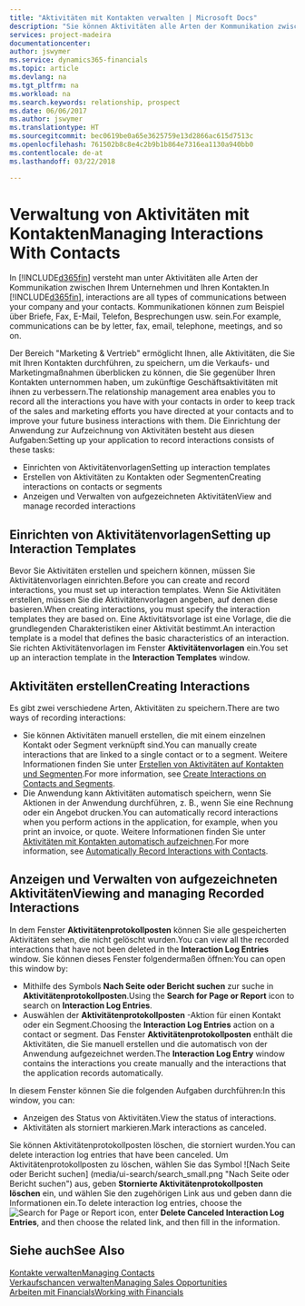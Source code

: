 ```yaml
---
title: "Aktivitäten mit Kontakten verwalten | Microsoft Docs"
description: "Sie können Aktivitäten alle Arten der Kommunikation zwischen Ihrem Unternehmen und Ihren Kontakten aufzeichnen, uum Beispiel Briefe, Fax, E-Mail, Telefon, Besprechungen usw."
services: project-madeira
documentationcenter: 
author: jswymer
ms.service: dynamics365-financials
ms.topic: article
ms.devlang: na
ms.tgt_pltfrm: na
ms.workload: na
ms.search.keywords: relationship, prospect
ms.date: 06/06/2017
ms.author: jswymer
ms.translationtype: HT
ms.sourcegitcommit: bec0619be0a65e3625759e13d2866ac615d7513c
ms.openlocfilehash: 761502b8c8e4c2b9b1b864e7316ea1130a940bb0
ms.contentlocale: de-at
ms.lasthandoff: 03/22/2018

---
```

# <a name="managing-interactions-with-contacts"></a><span data-ttu-id="fb023-103">Verwaltung von Aktivitäten mit Kontakten</span><span class="sxs-lookup"><span data-stu-id="fb023-103">Managing Interactions With Contacts</span></span>
<span data-ttu-id="fb023-104">In [!INCLUDE[d365fin](includes/d365fin_md.md)] versteht man unter Aktivitäten alle Arten der Kommunikation zwischen Ihrem Unternehmen und Ihren Kontakten.</span><span class="sxs-lookup"><span data-stu-id="fb023-104">In [!INCLUDE[d365fin](includes/d365fin_md.md)], interactions are all types of communications between your company and your contacts.</span></span> <span data-ttu-id="fb023-105">Kommunikationen können zum Beispiel über Briefe, Fax, E-Mail, Telefon, Besprechungen usw. sein.</span><span class="sxs-lookup"><span data-stu-id="fb023-105">For example, communications can be by letter, fax, email, telephone, meetings, and so on.</span></span>

<span data-ttu-id="fb023-106">Der Bereich "Marketing & Vertrieb" ermöglicht Ihnen, alle Aktivitäten, die Sie mit Ihren Kontakten durchführen, zu speichern, um die Verkaufs- und Marketingmaßnahmen überblicken zu können, die Sie gegenüber Ihren Kontakten unternommen haben, um zukünftige Geschäftsaktivitäten mit ihnen zu verbessern.</span><span class="sxs-lookup"><span data-stu-id="fb023-106">The relationship management area enables you to record all the interactions you have with your contacts in order to keep track of the sales and marketing efforts you have directed at your contacts and to improve your future business interactions with them.</span></span> <span data-ttu-id="fb023-107">Die Einrichtung der Anwendung zur Aufzeichnung von Aktivitäten besteht aus diesen Aufgaben:</span><span class="sxs-lookup"><span data-stu-id="fb023-107">Setting up your application to record interactions consists of these tasks:</span></span>

* <span data-ttu-id="fb023-108">Einrichten von Aktivitätenvorlagen</span><span class="sxs-lookup"><span data-stu-id="fb023-108">Setting up interaction templates</span></span>  
* <span data-ttu-id="fb023-109">Erstellen von Aktivitäten zu Kontakten oder Segmenten</span><span class="sxs-lookup"><span data-stu-id="fb023-109">Creating interactions on contacts or segments</span></span>  
* <span data-ttu-id="fb023-110">Anzeigen und Verwalten von aufgezeichneten Aktivitäten</span><span class="sxs-lookup"><span data-stu-id="fb023-110">View and manage recorded interactions</span></span>  

##  <a name="setting-up-interaction-templates"></a><span data-ttu-id="fb023-111">Einrichten von Aktivitätenvorlagen</span><span class="sxs-lookup"><span data-stu-id="fb023-111">Setting up Interaction Templates</span></span>
<span data-ttu-id="fb023-112">Bevor Sie Aktivitäten erstellen und speichern können, müssen Sie Aktivitätenvorlagen einrichten.</span><span class="sxs-lookup"><span data-stu-id="fb023-112">Before you can create and record interactions, you must set up interaction templates.</span></span> <span data-ttu-id="fb023-113">Wenn Sie Aktivitäten erstellen, müssen Sie die Aktivitätenvorlagen angeben, auf denen diese basieren.</span><span class="sxs-lookup"><span data-stu-id="fb023-113">When creating interactions, you must specify the interaction templates they are based on.</span></span> <span data-ttu-id="fb023-114">Eine Aktivitätsvorlage ist eine Vorlage, die die grundlegenden Charakteristiken einer Aktivität bestimmt.</span><span class="sxs-lookup"><span data-stu-id="fb023-114">An interaction template is a model that defines the basic characteristics of an interaction.</span></span>
<span data-ttu-id="fb023-115">Sie richten Aktivitätenvorlagen im Fenster **Aktivitätenvorlagen** ein.</span><span class="sxs-lookup"><span data-stu-id="fb023-115">You set up an interaction template in the **Interaction Templates** window.</span></span>  

## <a name="creating-interactions"></a><span data-ttu-id="fb023-116">Aktivitäten erstellen</span><span class="sxs-lookup"><span data-stu-id="fb023-116">Creating Interactions</span></span>
<span data-ttu-id="fb023-117">Es gibt zwei verschiedene Arten, Aktivitäten zu speichern.</span><span class="sxs-lookup"><span data-stu-id="fb023-117">There are two ways of recording interactions:</span></span>

* <span data-ttu-id="fb023-118">Sie können Aktivitäten manuell erstellen, die mit einem einzelnen Kontakt oder Segment verknüpft sind.</span><span class="sxs-lookup"><span data-stu-id="fb023-118">You can manually create interactions that are linked to a single contact or to a segment.</span></span> <span data-ttu-id="fb023-119">Weitere Informationen finden Sie unter [Erstellen von Aktivitäten auf Kontakten und Segmenten](marketing-how-create-interactions.md).</span><span class="sxs-lookup"><span data-stu-id="fb023-119">For more information, see [Create Interactions on Contacts and Segments](marketing-how-create-interactions.md).</span></span>  
* <span data-ttu-id="fb023-120">Die Anwendung kann Aktivitäten automatisch speichern, wenn Sie Aktionen in der Anwendung durchführen, z. B., wenn Sie eine Rechnung oder ein Angebot drucken.</span><span class="sxs-lookup"><span data-stu-id="fb023-120">You can automatically record interactions when you perform actions in the application, for example, when you print an invoice, or quote.</span></span> <span data-ttu-id="fb023-121">Weitere Informationen finden Sie unter [Aktivitäten mit Kontakten automatisch aufzeichnen](marketing-auto-record-interactions.md).</span><span class="sxs-lookup"><span data-stu-id="fb023-121">For more information, see [Automatically Record Interactions with Contacts](marketing-auto-record-interactions.md).</span></span>

## <a name="viewing-and-managing-recorded-interactions"></a><span data-ttu-id="fb023-122">Anzeigen und Verwalten von aufgezeichneten Aktivitäten</span><span class="sxs-lookup"><span data-stu-id="fb023-122">Viewing and managing Recorded Interactions</span></span>
<span data-ttu-id="fb023-123">In dem Fenster **Aktivitätenprotokollposten** können Sie alle gespeicherten Aktivitäten sehen, die nicht gelöscht wurden.</span><span class="sxs-lookup"><span data-stu-id="fb023-123">You can view all the recorded interactions that have not been deleted in the **Interaction Log Entries** window.</span></span> <span data-ttu-id="fb023-124">Sie können dieses Fenster folgendermaßen öffnen:</span><span class="sxs-lookup"><span data-stu-id="fb023-124">You can open this window by:</span></span>

* <span data-ttu-id="fb023-125">Mithilfe des Symbols **Nach Seite oder Bericht suchen** zur suche in **Aktivitätenprotokollposten**.</span><span class="sxs-lookup"><span data-stu-id="fb023-125">Using the **Search for Page or Report** icon to search on **Interaction Log Entries**.</span></span>
* <span data-ttu-id="fb023-126">Auswählen der **Aktivitätenprotokollposten** -Aktion für einen Kontakt oder ein Segment.</span><span class="sxs-lookup"><span data-stu-id="fb023-126">Choosing the **Interaction Log Entries** action on a contact or segment.</span></span>
  <span data-ttu-id="fb023-127">Das Fenster **Aktivitätenprotokollposten** enthält die Aktivitäten, die Sie manuell erstellen und die automatisch von der Anwendung aufgezeichnet werden.</span><span class="sxs-lookup"><span data-stu-id="fb023-127">The **Interaction Log Entry** window contains the interactions you create manually and the interactions that the application records automatically.</span></span>

<span data-ttu-id="fb023-128">In diesem Fenster können Sie die folgenden Aufgaben durchführen:</span><span class="sxs-lookup"><span data-stu-id="fb023-128">In this window, you can:</span></span>

* <span data-ttu-id="fb023-129">Anzeigen des Status von Aktivitäten.</span><span class="sxs-lookup"><span data-stu-id="fb023-129">View the status of interactions.</span></span>
* <span data-ttu-id="fb023-130">Aktivitäten als storniert markieren.</span><span class="sxs-lookup"><span data-stu-id="fb023-130">Mark interactions as canceled.</span></span>

<span data-ttu-id="fb023-131">Sie können Aktivitätenprotokollposten löschen, die storniert wurden.</span><span class="sxs-lookup"><span data-stu-id="fb023-131">You can delete interaction log entries that have been canceled.</span></span> <span data-ttu-id="fb023-132">Um Aktivitätenprotokollposten zu löschen, wählen Sie das Symbol ![Nach Seite oder Bericht suchen] (media/ui-search/search_small.png "Nach Seite oder Bericht suchen") aus, geben **Stornierte Aktivitätenprotokollposten löschen** ein, und wählen Sie den zugehörigen Link aus und geben dann die Informationen ein.</span><span class="sxs-lookup"><span data-stu-id="fb023-132">To delete interaction log entries, choose the ![Search for Page or Report](media/ui-search/search_small.png "Search for Page or Report icon") icon, enter **Delete Canceled Interaction Log Entries**, and then choose the related link, and then fill in the information.</span></span>

## <a name="see-also"></a><span data-ttu-id="fb023-133">Siehe auch</span><span class="sxs-lookup"><span data-stu-id="fb023-133">See Also</span></span>
[<span data-ttu-id="fb023-134">Kontakte verwalten</span><span class="sxs-lookup"><span data-stu-id="fb023-134">Managing Contacts</span></span>](marketing-contacts.md)  
[<span data-ttu-id="fb023-135">Verkaufschancen verwalten</span><span class="sxs-lookup"><span data-stu-id="fb023-135">Managing Sales Opportunities</span></span>](marketing-manage-sales-opportunities.md)  
[<span data-ttu-id="fb023-136">Arbeiten mit Financials</span><span class="sxs-lookup"><span data-stu-id="fb023-136">Working with Financials</span></span>](ui-work-product.md)  

